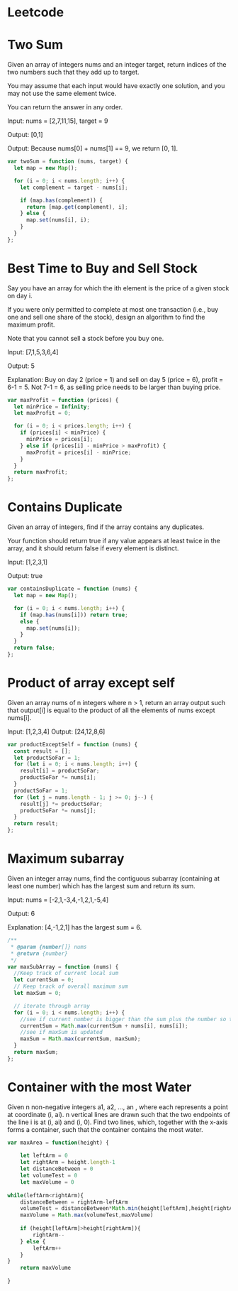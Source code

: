 ﻿# Leetcode

# Two Sum

Given an array of integers nums and an integer target, return indices of the two numbers such that they add up to target.

You may assume that each input would have exactly one solution, and you may not use the same element twice.

You can return the answer in any order.

Input: nums = [2,7,11,15], target = 9

Output: [0,1]

Output: Because nums[0] + nums[1] == 9, we return [0, 1].

```javascript
var twoSum = function (nums, target) {
  let map = new Map();

  for (i = 0; i < nums.length; i++) {
    let complement = target - nums[i];

    if (map.has(complement)) {
      return [map.get(complement), i];
    } else {
      map.set(nums[i], i);
    }
  }
};
```

# Best Time to Buy and Sell Stock

Say you have an array for which the ith element is the price of a given stock on day i.

If you were only permitted to complete at most one transaction (i.e., buy one and sell one share of the stock), design an algorithm to find the maximum profit.

Note that you cannot sell a stock before you buy one.

Input: [7,1,5,3,6,4]

Output: 5

Explanation: Buy on day 2 (price = 1) and sell on day 5 (price = 6), profit = 6-1 = 5.
Not 7-1 = 6, as selling price needs to be larger than buying price.

```javascript
var maxProfit = function (prices) {
  let minPrice = Infinity;
  let maxProfit = 0;

  for (i = 0; i < prices.length; i++) {
    if (prices[i] < minPrice) {
      minPrice = prices[i];
    } else if (prices[i] - minPrice > maxProfit) {
      maxProfit = prices[i] - minPrice;
    }
  }
  return maxProfit;
};
```

# Contains Duplicate

Given an array of integers, find if the array contains any duplicates.

Your function should return true if any value appears at least twice in the array, and it should return false if every element is distinct.

Input: [1,2,3,1]

Output: true

```javascript
var containsDuplicate = function (nums) {
  let map = new Map();

  for (i = 0; i < nums.length; i++) {
    if (map.has(nums[i])) return true;
    else {
      map.set(nums[i]);
    }
  }
  return false;
};
```

# Product of array except self

Given an array nums of n integers where n > 1, return an array output such that output[i] is equal to the product of all the elements of nums except nums[i].

Input: [1,2,3,4]
Output: [24,12,8,6]

```javascript
var productExceptSelf = function (nums) {
  const result = [];
  let productSoFar = 1;
  for (let i = 0; i < nums.length; i++) {
    result[i] = productSoFar;
    productSoFar *= nums[i];
  }
  productSoFar = 1;
  for (let j = nums.length - 1; j >= 0; j--) {
    result[j] *= productSoFar;
    productSoFar *= nums[j];
  }
  return result;
};
```

# Maximum subarray

Given an integer array nums, find the contiguous subarray (containing at least one number) which has the largest sum and return its sum.

Input: nums = [-2,1,-3,4,-1,2,1,-5,4]

Output: 6

Explanation: [4,-1,2,1] has the largest sum = 6.

```javascript
/**
 * @param {number[]} nums
 * @return {number}
 */
var maxSubArray = function (nums) {
  //Keep track of current local sum
  let currentSum = 0;
  // Keep track of overall maximum sum
  let maxSum = 0;

  // iterate through array
  for (i = 0; i < nums.length; i++) {
    //see if current number is bigger than the sum plus the number so that
    currentSum = Math.max(currentSum + nums[i], nums[i]);
    //see if maxSum is updated
    maxSum = Math.max(currentSum, maxSum);
  }
  return maxSum;
};
```
# Container with the most Water

Given n non-negative integers a1, a2, ..., an , where each represents a point at coordinate (i, ai). n vertical lines are drawn such that the two endpoints of the line i is at (i, ai) and (i, 0). Find two lines, which, together with the x-axis forms a container, such that the container contains the most water.

```javascript
var maxArea = function(height) {
   
    let leftArm = 0
    let rightArm = height.length-1
    let distanceBetween = 0
    let volumeTest = 0
    let maxVolume = 0
    
while(leftArm<rightArm){
    distanceBetween = rightArm-leftArm
    volumeTest = distanceBetween*Math.min(height[leftArm],height[rightArm])
    maxVolume = Math.max(volumeTest,maxVolume)
    
    if (height[leftArm]>height[rightArm]){
        rightArm--
    } else {
        leftArm++
    }
}
    return maxVolume
    
}
```
